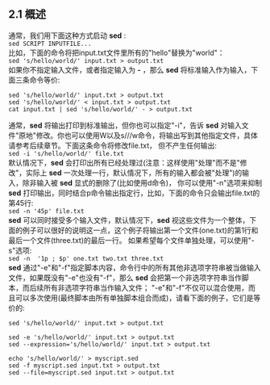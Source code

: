 ## 2.1 概述

通常，我们用下面这种方式启动 **sed** :  
`sed SCRIPT INPUTFILE...`  
比如，下面的命令将把input.txt文件里所有的"hello"替换为"world"：  
`sed 's/hello/world/' input.txt > output.txt`  
如果你不指定输入文件，或者指定输入为 **-** ，那么 **sed** 将标准输入作为输入，下面三条命令等价:  
```
sed 's/hello/world/' input.txt > output.txt  
sed 's/hello/world/' < input.txt > output.txt  
cat input.txt | sed 's/hello/world/' - > output.txt  
```
通常，**sed** 将输出打印到标准输出，但你也可以指定"-i"，告诉 **sed** 对输入文件"原地"修改。你也可以使用W以及s///w命令，将输出写到其他指定文件，具体请参考后续章节。下面这条命令将修改file.txt，
但不产生任何输出:  
`sed -i 's/hello/world/' file.txt`  
默认情况下，**sed** 会打印出所有已经处理过(注意：这样使用"处理"而不是"修改"，实际上 **sed** 一次处理一行，默认情况下，所有的输入都会被"处理")的输入，除非输入被 **sed** 显式的删除了(比如使用d命令)，
你可以使用"-n"选项来抑制 **sed** 打印输出，同时结合p命令输出指定行，比如，下面的命令只会输出file.txt的第45行:  
`sed -n '45p' file.txt`  
**sed** 可以同时接受多个输入文件，默认情况下，**sed** 视这些文件为一个整体，下面的例子可以很好的说明这一点，这个例子将输出第一个文件(one.txt)的第1行和最后一个文件(three.txt)的最后一行。
如果希望每个文件单独处理，可以使用"-s"选项:  
`sed -n  '1p ; $p' one.txt two.txt three.txt`  
**sed** 通过"-e"和"-f"指定脚本内容，命令行中的所有其他非选项字符串被当做输入文件，如果既没有"-e"也没有"-f"，那么 **sed** 会把第一个非选项字符串当作脚本，而后续所有非选项字符串当作输入文件；
"-e"和"-f"不仅可以混合使用，而且可以多次使用(最终脚本由所有单独脚本组合而成)，请看下面的例子，它们是等价的:
```
sed 's/hello/world/' input.txt > output.txt

sed -e 's/hello/world/' input.txt > output.txt
sed --expression='s/hello/world/' input.txt > output.txt

echo 's/hello/world/' > myscript.sed
sed -f myscript.sed input.txt > output.txt
sed --file=myscript.sed input.txt > output.txt
```
